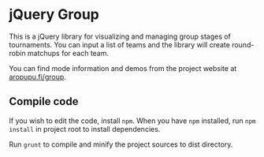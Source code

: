 jQuery Group
============

This is a jQuery library for visualizing and managing group stages of
tournaments. You can input a list of teams and the library will create
round-robin matchups for each team.

You can find mode information and demos from the project website at
[aropupu.fi/group](http://www.aropupu.fi/group/).

Compile code
------------

If you wish to edit the code, install `npm`. When you have `npm` installed,
run `npm install` in project root to install dependencies.

Run `grunt` to compile and minify the project sources to dist directory.
